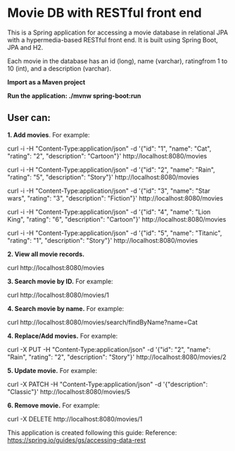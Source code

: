 # Movie DB with RESTful front end

This is a Spring application for accessing a movie database in relational JPA with a hypermedia-based RESTful front end. It is built using Spring Boot, JPA and H2.

Each movie in the database has an ​id ​(long), ​name (varchar), ​rating​ from 1 to 10 (int), and a ​description​ (varchar).

**Import as a Maven project**

**Run the application: ./mvnw spring-boot:run**

## User can:

**1. Add movies**. For example:

curl -i -H "Content-Type:application/json" -d '{"id": "1", "name": "Cat", "rating": "2", "description": "Cartoon"}' http://localhost:8080/movies

curl -i -H "Content-Type:application/json" -d '{"id": "2", "name": "Rain", "rating": "5", "description": "Story"}' http://localhost:8080/movies

curl -i -H "Content-Type:application/json" -d '{"id": "3", "name": "Star wars", "rating": "3", "description": "Fiction"}' http://localhost:8080/movies

curl -i -H "Content-Type:application/json" -d '{"id": "4", "name": "Lion King", "rating": "6", "description": "Cartoon"}' http://localhost:8080/movies

curl -i -H "Content-Type:application/json" -d '{"id": "5", "name": "Titanic", "rating": "1", "description": "Story"}' http://localhost:8080/movies

**2. View all movie records.**

curl http://localhost:8080/movies

**3. Search movie by ID.** For example:

curl http://localhost:8080/movies/1

**4. Search movie by name.** For example:

curl http://localhost:8080/movies/search/findByName?name=Cat

**4. Replace/Add movies.** For example:

curl -X PUT -H "Content-Type:application/json" -d '{"id": "2", "name": "Rain", "rating": "2", "description": "Story"}' http://localhost:8080/movies/2

**5. Update movie.** For example:

curl -X PATCH -H "Content-Type:application/json" -d '{"description": "Classic"}' http://localhost:8080/movies/5

**6. Remove movie.** For example:

curl -X DELETE http://localhost:8080/movies/1

This application is created following this guide:
Reference: https://spring.io/guides/gs/accessing-data-rest